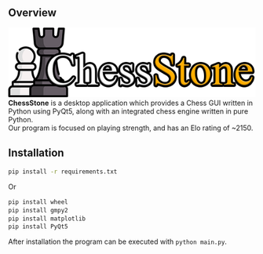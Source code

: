 ## Overview

![Logo](assets/icons/ChessStone_logo.png)<br>
**ChessStone** is a desktop application which provides a Chess GUI written in Python using PyQt5, along with an integrated chess engine written in pure Python.<br>
Our program is focused on playing strength, and has an Elo rating of ~2150.


## Installation

```bash
pip install -r requirements.txt
```
Or
```bash
pip install wheel
pip install gmpy2
pip install matplotlib
pip install PyQt5
```

After installation the program can be executed with `python main.py`.
